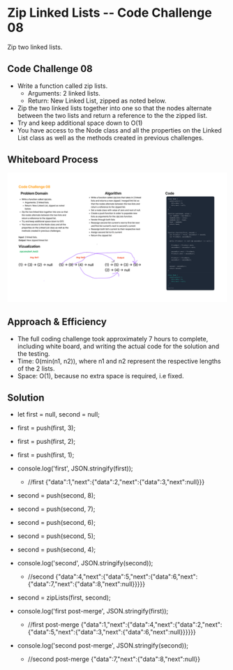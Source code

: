 # Zip Linked Lists -- Code Challenge 08

Zip two linked lists.

## Code Challenge 08

* Write a function called zip lists.
  * Arguments: 2 linked lists.
  * Return: New Linked List, zipped as noted below.
* Zip the two linked lists together into one so that the nodes alternate between the two lists and return a reference to the the zipped list.
* Try and keep additional space down to O(1)
* You have access to the Node class and all the properties on the Linked List class as well as the methods created in previous challenges.

## Whiteboard Process

![whiteboard](images/linked-list-zip.png)

## Approach & Efficiency

* The full coding challenge took approximately 7 hours to complete, including white board, and writing the actual code for the solution and the testing.
* Time: 0(min(n1, n2)), where n1 and n2 represent the respective lengths of the 2 lists.
* Space: O(1), because no extra space is required, i.e fixed.

## Solution

* let first = null, second = null;
* first = push(first, 3);
* first = push(first, 2);
* first = push(first, 1);
* console.log('first', JSON.stringify(first));
  * //first {"data":1,"next":{"data":2,"next":{"data":3,"next":null}}}

* second = push(second, 8);
* second = push(second, 7);
* second = push(second, 6);
* second = push(second, 5);
* second = push(second, 4);
* console.log('second', JSON.stringify(second));
  * //second {"data":4,"next":{"data":5,"next":{"data":6,"next":{"data":7,"next":{"data":8,"next":null}}}}}

* second = zipLists(first, second);
* console.log('first post-merge', JSON.stringify(first));
  * //first post-merge {"data":1,"next":{"data":4,"next":{"data":2,"next":{"data":5,"next":{"data":3,"next":{"data":6,"next":null}}}}}}
* console.log('second post-merge', JSON.stringify(second));
  * //second post-merge {"data":7,"next":{"data":8,"next":null}}
